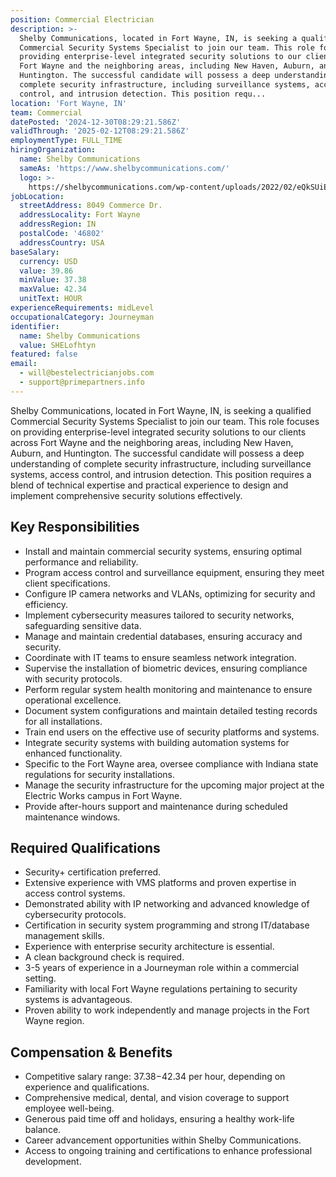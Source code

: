 ```yaml
---
position: Commercial Electrician
description: >-
  Shelby Communications, located in Fort Wayne, IN, is seeking a qualified
  Commercial Security Systems Specialist to join our team. This role focuses on
  providing enterprise-level integrated security solutions to our clients across
  Fort Wayne and the neighboring areas, including New Haven, Auburn, and
  Huntington. The successful candidate will possess a deep understanding of
  complete security infrastructure, including surveillance systems, access
  control, and intrusion detection. This position requ...
location: 'Fort Wayne, IN'
team: Commercial
datePosted: '2024-12-30T08:29:21.586Z'
validThrough: '2025-02-12T08:29:21.586Z'
employmentType: FULL_TIME
hiringOrganization:
  name: Shelby Communications
  sameAs: 'https://www.shelbycommunications.com/'
  logo: >-
    https://shelbycommunications.com/wp-content/uploads/2022/02/eQkSUiEUF9h03zP_TRYxMq9BEwyVxvd6tiQOkA.png
jobLocation:
  streetAddress: 8049 Commerce Dr.
  addressLocality: Fort Wayne
  addressRegion: IN
  postalCode: '46802'
  addressCountry: USA
baseSalary:
  currency: USD
  value: 39.86
  minValue: 37.38
  maxValue: 42.34
  unitText: HOUR
experienceRequirements: midLevel
occupationalCategory: Journeyman
identifier:
  name: Shelby Communications
  value: SHELofhtyn
featured: false
email:
  - will@bestelectricianjobs.com
  - support@primepartners.info
---
```




Shelby Communications, located in Fort Wayne, IN, is seeking a qualified Commercial Security Systems Specialist to join our team. This role focuses on providing enterprise-level integrated security solutions to our clients across Fort Wayne and the neighboring areas, including New Haven, Auburn, and Huntington. The successful candidate will possess a deep understanding of complete security infrastructure, including surveillance systems, access control, and intrusion detection. This position requires a blend of technical expertise and practical experience to design and implement comprehensive security solutions effectively.

## Key Responsibilities

- Install and maintain commercial security systems, ensuring optimal performance and reliability.
- Program access control and surveillance equipment, ensuring they meet client specifications.
- Configure IP camera networks and VLANs, optimizing for security and efficiency.
- Implement cybersecurity measures tailored to security networks, safeguarding sensitive data.
- Manage and maintain credential databases, ensuring accuracy and security.
- Coordinate with IT teams to ensure seamless network integration.
- Supervise the installation of biometric devices, ensuring compliance with security protocols.
- Perform regular system health monitoring and maintenance to ensure operational excellence.
- Document system configurations and maintain detailed testing records for all installations.
- Train end users on the effective use of security platforms and systems.
- Integrate security systems with building automation systems for enhanced functionality.
- Specific to the Fort Wayne area, oversee compliance with Indiana state regulations for security installations.
- Manage the security infrastructure for the upcoming major project at the Electric Works campus in Fort Wayne.
- Provide after-hours support and maintenance during scheduled maintenance windows.

## Required Qualifications

- Security+ certification preferred.
- Extensive experience with VMS platforms and proven expertise in access control systems.
- Demonstrated ability with IP networking and advanced knowledge of cybersecurity protocols.
- Certification in security system programming and strong IT/database management skills.
- Experience with enterprise security architecture is essential.
- A clean background check is required.
- 3-5 years of experience in a Journeyman role within a commercial setting.
- Familiarity with local Fort Wayne regulations pertaining to security systems is advantageous.
- Proven ability to work independently and manage projects in the Fort Wayne region.

## Compensation & Benefits

- Competitive salary range: $37.38-$42.34 per hour, depending on experience and qualifications.
- Comprehensive medical, dental, and vision coverage to support employee well-being.
- Generous paid time off and holidays, ensuring a healthy work-life balance.
- Career advancement opportunities within Shelby Communications.
- Access to ongoing training and certifications to enhance professional development.
